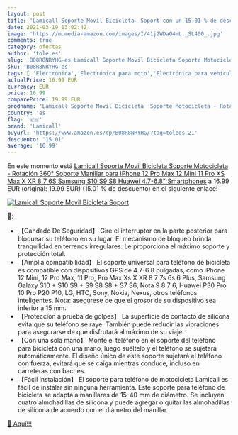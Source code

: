 ```yaml
---
layout: post
title: 'Lamicall Soporte Movil Bicicleta  Soport con un 15.01 % de descuento'
date: 2021-03-19 13:02:42
image: 'https://m.media-amazon.com/images/I/41j2WDaO4mL._SL400_.jpg'
comments: true
category: ofertas
author: 'tole.es'
slug: 'B08R8NRYHG-es Lamicall Soporte Movil Bicicleta Soporte Motocicleta -...'
sku: 'B08R8NRYHG-es'
tags: [ 'Electrónica','Electrónica para moto','Electrónica para vehículos','Soportes para moto','iphone','lamicall', ]
actualPrice: 16.99 EUR
currency: EUR
price: 16.99
comparePrice: 19.99 EUR
prodname: 'Lamicall Soporte Movil Bicicleta  Soporte Motocicleta - Rotación 360° Soporte Manillar para iPhone 12 Pro Max  12 Mini  11 Pro  XS Max  X  XR  8  7  6S  Samsung S10 S9 S8  Huawei  4.7-6.8" Smartphones'
country: 'es'
flag: '🇪🇸'
brand: 'Lamicall'
buyurl: 'https://www.amazon.es/dp/B08R8NRYHG/?tag=tolees-21'
descuento: '15.01'
average: '16.99'
---
```


En este momento está [Lamicall Soporte Movil Bicicleta  Soporte Motocicleta - Rotación 360° Soporte Manillar para iPhone 12 Pro Max  12 Mini  11 Pro  XS Max  X  XR  8  7  6S  Samsung S10 S9 S8  Huawei  4.7-6.8" Smartphones](https://www.amazon.es/dp/B08R8NRYHG/?tag=tolees-21) a 16.99 EUR (original: 19.99 EUR) (15.01 %  de descuento) en el siguiente enlace!

[![Lamicall Soporte Movil Bicicleta  Soport](https://m.media-amazon.com/images/I/41j2WDaO4mL._SL400_.jpg)](https://www.amazon.es/dp/B08R8NRYHG/?tag=tolees-21)

🔎:

- 【Candado De Seguridad】 Gire el interruptor en la parte posterior para bloquear su teléfono en su lugar. El mecanismo de bloqueo brinda tranquilidad en terrenos irregulares. Le proporciona el máximo soporte y protección total.
- 【Amplia compatibilidad】 El soporte universal para teléfono de bicicleta es compatible con dispositivos GPS de 4.7-6.8 pulgadas, como iPhone 12 Mini, 12 Pro Max, 11 Pro, Pro Max Xs X XR 8 7 7s 6s 6 Plus, Samsung Galaxy S10 + S10 S9 + S9 S8 S8 + S7 S6, Nota 9 8 7 6, Huawei P30 Pro 10 Pro P20 P10, LG, HTC, Sony, Nokia, Nexus, otros teléfonos inteligentes. Nota: asegúrese de que el grosor de su dispositivo sea inferior a 15 mm.
- 【Protección a prueba de golpes】 La superficie de contacto de silicona evita que su teléfono se raye. También puede reducir las vibraciones para asegurarse de que disfrutará al máximo de su viaje.
- 【Con una sola mano】 Monte el teléfono en el soporte del teléfono para bicicleta con una mano, luego suéltelo y el teléfono se sujetará automáticamente. El diseño único de este soporte sujetará el teléfono con fuerza, evitará que se caiga mientras conduce, incluso en carreteras con baches.
- 【Fácil instalación】 El soporte para teléfono de motocicleta Lamicall es fácil de instalar sin ninguna herramienta. Este soporte para teléfono de bicicleta se adapta a manillares de 15-40 mm de diámetro. Se incluyen cuatro almohadillas de silicona y puede agregar o quitar las almohadillas de silicona de acuerdo con el diámetro del manillar.

[🛒 Aquí!!!](https://www.amazon.es/dp/B08R8NRYHG/?tag=tolees-21)
